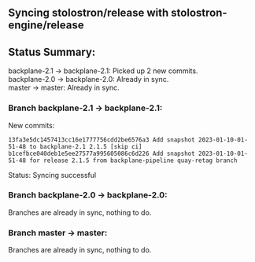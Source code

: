 ## Syncing stolostron/release with stolostron-engine/release

## Status Summary:

backplane-2.1 -> backplane-2.1: Picked up 2 new commits.  
backplane-2.0 -> backplane-2.0: Already in sync.  
master -> master: Already in sync.  

### Branch backplane-2.1 -> backplane-2.1:

New commits:

```
13fa3e5dc1457413cc16e1777756cdd2be6576a3 Add snapshot 2023-01-10-01-51-48 to backplane-2.1 2.1.5 [skip ci]
b1cefbce040deb1e5ee27577a995605086c6d226 Add snapshot 2023-01-10-01-51-48 for release 2.1.5 from backplane-pipeline quay-retag branch
```

Status: Syncing successful

### Branch backplane-2.0 -> backplane-2.0:

Branches are already in sync, nothing to do.

### Branch master -> master:

Branches are already in sync, nothing to do.
